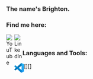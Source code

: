 ### The name's Brighton.

### Find me here:

[<img align="left" alt="YouTube" width="22px" src="https://cdn.icon-icons.com/icons2/2699/PNG/512/youtube_logo_icon_168737.png"/>][youtube]
[<img align="left" alt="LinkedIn" width="22px" src="https://upload.wikimedia.org/wikipedia/commons/thumb/c/ca/LinkedIn_logo_initials.png/768px-LinkedIn_logo_initials.png"/>][linkedin]

<br />

### Languages and Tools:

[<img align="left" alt="Visual Studio Code" width="26px" src="https://raw.githubusercontent.com/github/explore/80688e429a7d4ef2fca1e82350fe8e3517d3494d/topics/visual-studio-code/visual-studio-code.png"/>][]

[youtube]: https://www.youtube.com/channel/UC6txpOCWxeZI_KPf4LClS6A
[linkedin]: https://www.linkedin.com/in/brighton-p-9569a7194/